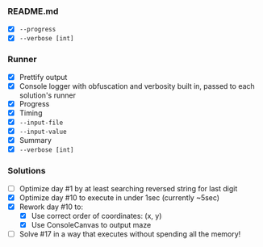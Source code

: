 ### README.md

- [x] `--progress`
- [x] `--verbose [int]`

### Runner

- [x] Prettify output
- [x] Console logger with obfuscation and verbosity built in, passed to each solution's runner
- [x] Progress
- [x] Timing
- [x] `--input-file`
- [x] `--input-value`
- [x] Summary
- [x] `--verbose [int]`

### Solutions

- [ ] Optimize day #1 by at least searching reversed string for last digit
- [x] Optimize day #10 to execute in under 1sec (currently ~5sec)
- [x] Rework day #10 to:
  - [x] Use correct order of coordinates: (x, y)
  - [x] Use ConsoleCanvas to output maze
- [ ] Solve #17 in a way that executes without spending all the memory!
